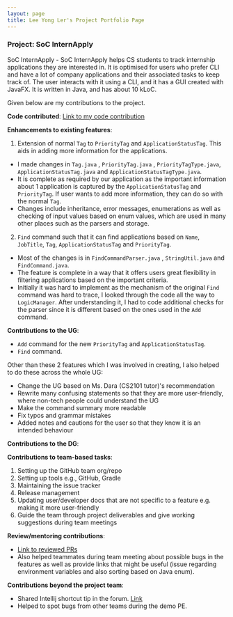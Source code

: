```yaml
---
layout: page
title: Lee Yong Ler's Project Portfolio Page
---
```


### Project: SoC InternApply

SoC InternApply - SoC InternApply helps CS students to track internship applications they are interested in. It is optimised for users who prefer CLI and have a lot of company applications and their associated tasks to keep track of. The user interacts with it using a CLI, and it has a GUI created with JavaFX. It is written in Java, and has about 10 kLoC.

Given below are my contributions to the project.

**Code contributed**: 
[Link to my code contribution](https://nus-cs2103-ay2122s2.github.io/tp-dashboard/?search=yongler&breakdown=true)



**Enhancements to existing features**:
1. Extension of normal `Tag` to `PriorityTag` and `ApplicationStatusTag`. This aids in adding more information for the applications.
- I made changes in `Tag.java` , `PriorityTag.java` , `PriorityTagType.java`, `ApplicationStatusTag.java` and `ApplicationStatusTagType.java`.
- It is complete as required by our application as the important information about 1 application is captured by the `ApplicationStatusTag` and `PriorityTag`. If user wants to add more information, they can do so with the normal `Tag`.
- Changes include inheritance, error messages, enumerations as well as checking of input values based on enum values, which are used in many other places such as the parsers and storage.


2. `Find` command such that it can find applications based on `Name`, `JobTitle`, `Tag`, `ApplicationStatusTag` and `PriorityTag`.
- Most of the changes is in `FindCommandParser.java` , `StringUtil.java` and `FindCommand.java`.
- The feature is complete in a way that it offers users great flexibility in filtering applications based on the important criteria.
- Initially it was hard to implement as the mechanism of the original `Find` command was hard to trace, I looked through the code all the way to `LogicManager`. After understanding it, I had to code additional checks for the parser since it is different based on the ones used in the `Add` command.

**Contributions to the UG**:
- `Add` command for the new `PriorityTag` and `ApplicationStatusTag`.
- `Find` command.

Other than these 2 features which I was involved in creating, I also helped to do these across the whole UG:
- Change the UG based on Ms. Dara (CS2101 tutor)'s recommendation
- Rewrite many confusing statements so that they are more user-friendly, where non-tech people could understand the UG
- Make the command summary more readable 
- Fix typos and grammar mistakes
- Added notes and cautions for the user so that they know it is an intended behaviour

**Contributions to the DG**:

**Contributions to team-based tasks**:
1. Setting up the GitHub team org/repo
2. Setting up tools e.g., GitHub, Gradle 
3. Maintaining the issue tracker
4. Release management
5. Updating user/developer docs that are not specific to a feature e.g. making it more user-friendly 
6. Guide the team through project deliverables and give working suggestions during team meetings


**Review/mentoring contributions**:
- [Link to reviewed PRs](https://github.com/AY2122S2-CS2103T-T11-3/tp/issues?q=reviewed-by%3Ayongler)
- Also helped teammates during team meeting about possible bugs in the features as well as provide links that might be useful (issue regarding environment variables and also sorting based on Java enum).  

**Contributions beyond the project team**:
- Shared Intellij shortcut tip in the forum. [Link](https://github.com/nus-cs2103-AY2122S2/forum/issues?q=author%3Ayongler+)
- Helped to spot bugs from other teams during the demo PE.




